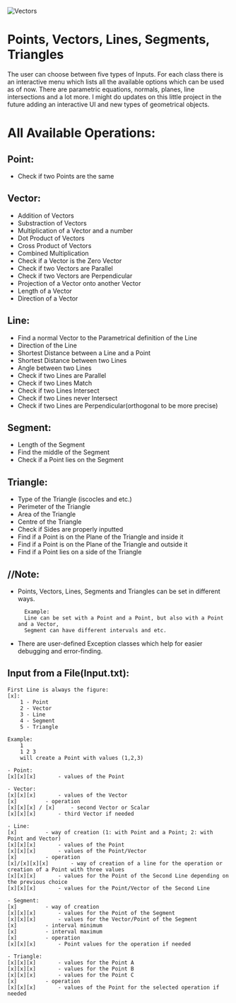 ![Vectors](https://i.ibb.co/xsp03mw/Vectors.png)

# Points, Vectors, Lines, Segments, Triangles
The user can choose between five types of Inputs.
For each class there is an interactive menu which lists
all the available options which can be used
as of now. There are parametric equations,
normals, planes, line intersections and
a lot more. I might do updates on this little project in the future adding an interactive UI and new types of geometrical objects.

# All Available Operations:

## Point:
- Check if two Points are the same

## Vector:
- Addition of Vectors
- Substraction of Vectors
- Multiplication of a Vector and a number
- Dot Product of Vectors
- Cross Product of Vectors
- Combined Multiplication
- Check if a Vector is the Zero Vector
- Check if two Vectors are Parallel
- Check if two Vectors are Perpendicular
- Projection of a Vector onto another Vector
- Length of a Vector
- Direction of a Vector

## Line:
- Find a normal Vector to the Parametrical definition of the Line
- Direction of the Line
- Shortest Distance between a Line and a Point
- Shortest Distance between two Lines
- Angle between two Lines
- Check if two Lines are Parallel
- Check if two Lines Match
- Check if two Lines Intersect
- Check if two Lines never Intersect
- Check if two Lines are Perpendicular(orthogonal to be more precise)

## Segment:
- Length of the Segment
- Find the middle of the Segment
- Check if a Point lies on the Segment

## Triangle:
- Type of the Triangle (iscocles and etc.)
- Perimeter of the Triangle
- Area of the Triangle
- Centre of the Triangle
- Check if Sides are properly inputted
- Find if a Point is on the Plane of the Triangle and inside it
- Find if a Point is on the Plane of the Triangle and outside it
- Find if a Point lies on a side of the Triangle

## //Note:
- Points, Vectors, Lines, Segments and Triangles can be set in different ways.

		Example: 
		Line can be set with a Point and a Point, but also with a Point and a Vector, 
		Segment can have different intervals and etc.
- There are user-defined Exception classes which help for easier debugging and error-finding.


##				Input from a File(Input.txt):

	First Line is always the figure:
 	[x]:
		1 - Point
		2 - Vector
		3 - Line
		4 - Segment
		5 - Triangle

	Example:
		1
		1 2 3
		will create a Point with values (1,2,3)
	
	- Point:
	[x][x][x] 		- values of the Point

	- Vector:
	[x][x][x]		- values of the Vector 
	[x]			- operation
	[x][x][x] / [x]		- second Vector or Scalar
	[x][x][x]		- third Vector if needed 

	- Line:
	[x]			- way of creation (1: with Point and a Point; 2: with Point and Vector)
	[x][x][x]		- values of the Point
	[x][x][x]		- values of the Point/Vector
	[x]			- operation
	[x]/[x][x][x]  		- way of creation of a line for the operation or creation of a Point with three values
	[x][x][x]		- values for the Point of the Second Line depending on the previous choice 
	[x][x][x]		- values for the Point/Vector of the Second Line

	- Segment:
	[x]			- way of creation
	[x][x][x]		- values for the Point of the Segment
	[x][x][x]		- values for the Vector/Point of the Segment
	[x]			- interval minimum
	[x]			- interval maximum
	[x]			- operation
	[x][x][x]		- Point values for the operation if needed

	- Triangle:
	[x][x][x]		- values for the Point A
	[x][x][x]		- values for the Point B
	[x][x][x]		- values for the Point C
	[x]			- operation
	[x][x][x]		- values of the Point for the selected operation if needed

